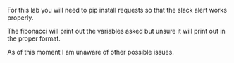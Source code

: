 For this lab you will need to pip install requests so that the slack alert works properly.

The fibonacci will print out the variables asked but unsure it will print out in the proper format.

As of this moment I am unaware of other possible issues.

